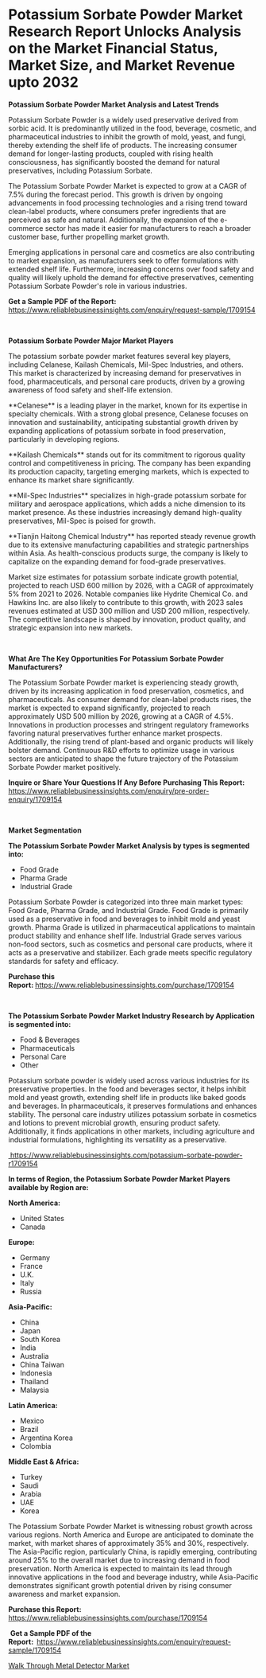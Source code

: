 <p><h1>Potassium Sorbate Powder Market Research Report Unlocks Analysis on the Market Financial Status, Market Size, and Market Revenue upto 2032</h1></p><p><strong>Potassium Sorbate Powder Market Analysis and Latest Trends</strong></p>
<p><p>Potassium Sorbate Powder is a widely used preservative derived from sorbic acid. It is predominantly utilized in the food, beverage, cosmetic, and pharmaceutical industries to inhibit the growth of mold, yeast, and fungi, thereby extending the shelf life of products. The increasing consumer demand for longer-lasting products, coupled with rising health consciousness, has significantly boosted the demand for natural preservatives, including Potassium Sorbate.</p><p>The Potassium Sorbate Powder Market is expected to grow at a CAGR of 7.5% during the forecast period. This growth is driven by ongoing advancements in food processing technologies and a rising trend toward clean-label products, where consumers prefer ingredients that are perceived as safe and natural. Additionally, the expansion of the e-commerce sector has made it easier for manufacturers to reach a broader customer base, further propelling market growth.</p><p>Emerging applications in personal care and cosmetics are also contributing to market expansion, as manufacturers seek to offer formulations with extended shelf life. Furthermore, increasing concerns over food safety and quality will likely uphold the demand for effective preservatives, cementing Potassium Sorbate Powder's role in various industries.</p></p>
<p><strong>Get a Sample PDF of the Report:&nbsp;</strong> <a href="https://www.reliablebusinessinsights.com/enquiry/request-sample/1709154?utm_campaign=63&utm_medium=2&utm_source=Github&utm_content=ia&utm_term=10012025&utm_id=potassium-sorbate-powder">https://www.reliablebusinessinsights.com/enquiry/request-sample/1709154</a></p>
<p>&nbsp;</p>
<p><strong>Potassium Sorbate Powder Major Market Players</strong></p>
<p><p>The potassium sorbate powder market features several key players, including Celanese, Kailash Chemicals, Mil-Spec Industries, and others. This market is characterized by increasing demand for preservatives in food, pharmaceuticals, and personal care products, driven by a growing awareness of food safety and shelf-life extension.</p><p>**Celanese** is a leading player in the market, known for its expertise in specialty chemicals. With a strong global presence, Celanese focuses on innovation and sustainability, anticipating substantial growth driven by expanding applications of potassium sorbate in food preservation, particularly in developing regions.</p><p>**Kailash Chemicals** stands out for its commitment to rigorous quality control and competitiveness in pricing. The company has been expanding its production capacity, targeting emerging markets, which is expected to enhance its market share significantly.</p><p>**Mil-Spec Industries** specializes in high-grade potassium sorbate for military and aerospace applications, which adds a niche dimension to its market presence. As these industries increasingly demand high-quality preservatives, Mil-Spec is poised for growth.</p><p>**Tianjin Haitong Chemical Industry** has reported steady revenue growth due to its extensive manufacturing capabilities and strategic partnerships within Asia. As health-conscious products surge, the company is likely to capitalize on the expanding demand for food-grade preservatives.</p><p>Market size estimates for potassium sorbate indicate growth potential, projected to reach USD 600 million by 2026, with a CAGR of approximately 5% from 2021 to 2026. Notable companies like Hydrite Chemical Co. and Hawkins Inc. are also likely to contribute to this growth, with 2023 sales revenues estimated at USD 300 million and USD 200 million, respectively. The competitive landscape is shaped by innovation, product quality, and strategic expansion into new markets.</p></p>
<p>&nbsp;</p>
<p><strong>What Are The Key Opportunities For Potassium Sorbate Powder Manufacturers?</strong></p>
<p><p>The Potassium Sorbate Powder market is experiencing steady growth, driven by its increasing application in food preservation, cosmetics, and pharmaceuticals. As consumer demand for clean-label products rises, the market is expected to expand significantly, projected to reach approximately USD 500 million by 2026, growing at a CAGR of 4.5%. Innovations in production processes and stringent regulatory frameworks favoring natural preservatives further enhance market prospects. Additionally, the rising trend of plant-based and organic products will likely bolster demand. Continuous R&D efforts to optimize usage in various sectors are anticipated to shape the future trajectory of the Potassium Sorbate Powder market positively.</p></p>
<p><strong>Inquire or Share Your Questions If Any Before Purchasing This Report:</strong> <a href="https://www.reliablebusinessinsights.com/enquiry/pre-order-enquiry/1709154?utm_campaign=63&utm_medium=2&utm_source=Github&utm_content=ia&utm_term=10012025&utm_id=potassium-sorbate-powder">https://www.reliablebusinessinsights.com/enquiry/pre-order-enquiry/1709154</a></p>
<p>&nbsp;</p>
<p><strong>Market Segmentation</strong></p>
<p><strong>The Potassium Sorbate Powder Market Analysis by types is segmented into:</strong></p>
<p><ul><li>Food Grade</li><li>Pharma Grade</li><li>Industrial Grade</li></ul></p>
<p><p>Potassium Sorbate Powder is categorized into three main market types: Food Grade, Pharma Grade, and Industrial Grade. Food Grade is primarily used as a preservative in food and beverages to inhibit mold and yeast growth. Pharma Grade is utilized in pharmaceutical applications to maintain product stability and enhance shelf life. Industrial Grade serves various non-food sectors, such as cosmetics and personal care products, where it acts as a preservative and stabilizer. Each grade meets specific regulatory standards for safety and efficacy.</p></p>
<p><strong>Purchase this Report:&nbsp;</strong><a href="https://www.reliablebusinessinsights.com/purchase/1709154?utm_campaign=63&utm_medium=2&utm_source=Github&utm_content=ia&utm_term=10012025&utm_id=potassium-sorbate-powder">https://www.reliablebusinessinsights.com/purchase/1709154</a></p>
<p>&nbsp;</p>
<p><strong>The Potassium Sorbate Powder Market Industry Research by Application is segmented into:</strong></p>
<p><ul><li>Food & Beverages</li><li>Pharmaceuticals</li><li>Personal Care</li><li>Other</li></ul></p>
<p><p>Potassium sorbate powder is widely used across various industries for its preservative properties. In the food and beverages sector, it helps inhibit mold and yeast growth, extending shelf life in products like baked goods and beverages. In pharmaceuticals, it preserves formulations and enhances stability. The personal care industry utilizes potassium sorbate in cosmetics and lotions to prevent microbial growth, ensuring product safety. Additionally, it finds applications in other markets, including agriculture and industrial formulations, highlighting its versatility as a preservative.</p></p>
<p><a href="https://www.reliablebusinessinsights.com/potassium-sorbate-powder-r1709154?utm_campaign=63&utm_medium=2&utm_source=Github&utm_content=ia&utm_term=10012025&utm_id=potassium-sorbate-powder">&nbsp;https://www.reliablebusinessinsights.com/potassium-sorbate-powder-r1709154</a></p>
<p><strong>In terms of Region, the Potassium Sorbate Powder Market Players available by Region are:</strong></p>
<p>
    <p> <strong> North America: </strong>
        <ul>
            <li>United States</li>
            <li>Canada</li>
        </ul>
        </p> 
    <p> <strong> Europe: </strong>
        <ul>
            <li>Germany</li>
            <li>France</li>
            <li>U.K.</li>
            <li>Italy</li>
            <li>Russia</li>
        </ul>
        </p> 
    <p> <strong> Asia-Pacific: </strong>
        <ul>
            <li>China</li>
            <li>Japan</li>
            <li>South Korea</li>
            <li>India</li>
            <li>Australia</li>
            <li>China Taiwan</li>
            <li>Indonesia</li>
            <li>Thailand</li>
            <li>Malaysia</li>
        </ul>
        </p> 
    <p> <strong> Latin America: </strong>
        <ul>
            <li>Mexico</li>
            <li>Brazil</li>
            <li>Argentina Korea</li>
            <li>Colombia</li>
        </ul>
        </p> 
    <p> <strong> Middle East & Africa: </strong>
        <ul>
            <li>Turkey</li>
            <li>Saudi</li>
            <li>Arabia</li>
            <li>UAE</li>
            <li>Korea</li>
        </ul>
    </p>
    </p>
<p><p>The Potassium Sorbate Powder Market is witnessing robust growth across various regions. North America and Europe are anticipated to dominate the market, with market shares of approximately 35% and 30%, respectively. The Asia-Pacific region, particularly China, is rapidly emerging, contributing around 25% to the overall market due to increasing demand in food preservation. North America is expected to maintain its lead through innovative applications in the food and beverage industry, while Asia-Pacific demonstrates significant growth potential driven by rising consumer awareness and market expansion.</p></p>
<p><strong>Purchase this Report: </strong><a href="https://www.reliablebusinessinsights.com/purchase/1709154?utm_campaign=63&utm_medium=2&utm_source=Github&utm_content=ia&utm_term=10012025&utm_id=potassium-sorbate-powder">https://www.reliablebusinessinsights.com/purchase/1709154</a></p>
<p>&nbsp;<strong>Get a Sample PDF of the Report:&nbsp;&nbsp;</strong><a href="https://www.reliablebusinessinsights.com/enquiry/request-sample/1709154?utm_campaign=63&utm_medium=2&utm_source=Github&utm_content=ia&utm_term=10012025&utm_id=potassium-sorbate-powder">https://www.reliablebusinessinsights.com/enquiry/request-sample/1709154</a></p>
<p><strong></strong></p>
<p><p><a href="https://github.com/barnickclara79/Market-Research-Report-List-1/blob/main/walk-through-metal-detector-market.md?utm_campaign=63&utm_medium=2&utm_source=Github&utm_content=ia&utm_term=10012025&utm_id=potassium-sorbate-powder">Walk Through Metal Detector Market</a></p></p>